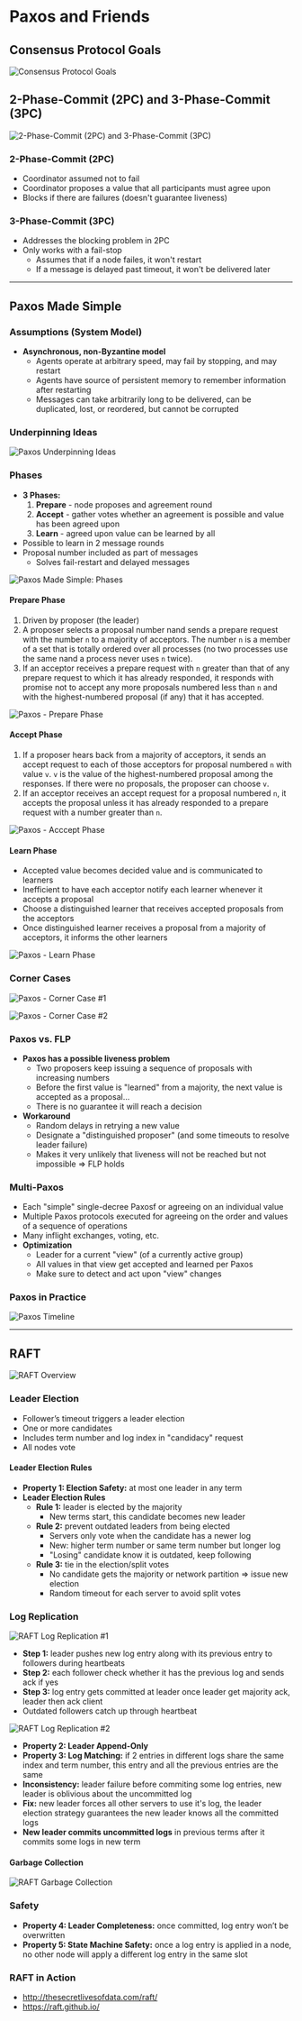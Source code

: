 # Paxos and Friends

## Consensus Protocol Goals
![Consensus Protocol Goals](img/consensus-goals.png)

## 2-Phase-Commit (2PC) and 3-Phase-Commit (3PC)
![2-Phase-Commit (2PC) and 3-Phase-Commit (3PC)](img/2pc-and-3pc.png)

### 2-Phase-Commit (2PC)
- Coordinator assumed not to fail
- Coordinator proposes a value that all participants must agree upon
- Blocks if there are failures (doesn't guarantee liveness)

### 3-Phase-Commit (3PC)
- Addresses the blocking problem in 2PC
- Only works with a fail-stop
  - Assumes that if a node failes, it won't restart
  - If a message is delayed past timeout, it won't be delivered later

---

## Paxos Made Simple

### Assumptions (System Model)
- **Asynchronous, non-Byzantine model**
  - Agents operate at arbitrary speed, may fail by stopping, and may restart
  - Agents have source of persistent memory to remember information after restarting
  - Messages can take arbitrarily long to be delivered, can be duplicated, lost, or reordered, but cannot be corrupted

### Underpinning Ideas
![Paxos Underpinning Ideas](img/paxos-underpinning-ideas.png)

### Phases
- **3 Phases:**
  1.  **Prepare** - node proposes and agreement round
  2.  **Accept** - gather votes whether an agreement is possible and value has been agreed upon
  3.  **Learn** - agreed upon value can be learned by all
- Possible to learn in 2 message rounds
- Proposal number included as part of messages
  - Solves fail-restart and delayed messages

![Paxos Made Simple: Phases](img/paxos-phases.png)

#### Prepare Phase
1.  Driven by proposer (the leader)
2.  A proposer selects a proposal number nand sends a prepare request with the number `n` to a majority of acceptors. The number `n` is a member of a set that is totally ordered over all processes (no two processes use the same nand a process never uses `n` twice).
3.  If an acceptor receives a prepare request with `n` greater than that of any prepare request to which it has already responded, it responds with promise not to accept any more proposals numbered less than `n` and with the highest-numbered proposal (if any) that it has accepted.

![Paxos - Prepare Phase](img/paxos-prepare-phase.png)

#### Accept Phase
1.  If a proposer hears back from a majority of acceptors, it sends an accept request to each of those acceptors for proposal numbered `n` with value `v`.  `v` is the value of the highest-numbered proposal among the responses.  If there were no proposals, the proposer can choose `v`.
2.  If an acceptor receives an accept request for a proposal numbered `n`, it accepts the proposal unless it has already responded to a prepare request with a number greater than `n`.

![Paxos - Acccept Phase](img/paxos-accept-phase.png)

#### Learn Phase
- Accepted value becomes decided value and is communicated to learners
- Inefficient to have each acceptor notify each learner whenever it accepts a proposal
- Choose a distinguished learner that receives accepted proposals from the acceptors
- Once distinguished learner receives a proposal from a majority of acceptors, it informs the other learners

![Paxos - Learn Phase](img/paxos-learn-phase.png)

### Corner Cases
![Paxos - Corner Case #1](img/paxos-corner-case-1.png)

![Paxos - Corner Case #2](img/paxos-corner-case-2.png)

### Paxos vs. FLP
- **Paxos has a possible liveness problem**
  - Two proposers keep issuing a sequence of proposals with increasing numbers
  - Before the first value is "learned" from a majority, the next value is accepted as a proposal...
  - There is no guarantee it will reach a decision
- **Workaround**
  - Random delays in retrying a new value
  - Designate a "distinguished proposer" (and some timeouts to resolve leader failure)
  - Makes it very unlikely that liveness will not be reached but not impossible ⇒ FLP holds

### Multi-Paxos
- Each "simple" single-decree Paxosf or agreeing on an individual value
- Multiple Paxos protocols executed for agreeing on the order and values of a sequence of operations
- Many inflight exchanges, voting, etc.
- **Optimization**
  - Leader for a current "view" (of a currently active group) 
  - All values in that view get accepted and learned per Paxos
  - Make sure to detect and act upon "view" changes

### Paxos in Practice
![Paxos Timeline](img/paxos-timeline.png)

---

## RAFT
![RAFT Overview](img/raft-overview.png)

### Leader Election
- Follower’s timeout triggers a leader election
- One or more candidates
- Includes term number and log index in "candidacy" request
- All nodes vote

#### Leader Election Rules
- **Property 1: Election Safety:** at most one leader in any term
- **Leader Election Rules**
  - **Rule 1:** leader is elected by the majority
    - New terms start, this candidate becomes new leader
  - **Rule 2:** prevent outdated leaders from being elected
    - Servers only vote when the candidate has a newer log
    - New: higher term number or same term number but longer log
    - "Losing" candidate know it is outdated, keep following
  - **Rule 3:** tie in the election/split votes
    - No candidate gets the majority or network partition ⇒ issue new election
    - Random timeout for each server to avoid split votes

### Log Replication
![RAFT Log Replication #1](img/raft-log-replication-1.png)

- **Step 1:** leader pushes new log entry along with its previous entry to followers during heartbeats
- **Step 2:** each follower check whether it has the previous log and sends ack if yes
- **Step 3:** log entry gets committed at leader once leader get majority ack, leader then ack client
- Outdated followers catch up through heartbeat

![RAFT Log Replication #2](img/raft-log-replication-2.png)

- **Property 2: Leader Append-Only**
- **Property 3: Log Matching:** if 2 entries in different logs share the same index and term number, this entry and all the previous entries are the same
- **Inconsistency:** leader failure before commiting some log entries, new leader is oblivious about the uncommitted log
- **Fix:** new leader forces all other servers to use it's log, the leader election strategy guarantees the new leader knows all the committed logs
- **New leader commits uncommitted logs** in previous terms after it commits some logs in new term

#### Garbage Collection
![RAFT Garbage Collection](img/raft-garbage-collection.png)

### Safety
- **Property 4: Leader Completeness:** once committed, log entry won’t be overwritten
- **Property 5: State Machine Safety:** once a log entry is applied in a node, no other node will apply a different log entry in the same slot

### RAFT in Action
- http://thesecretlivesofdata.com/raft/
- https://raft.github.io/
